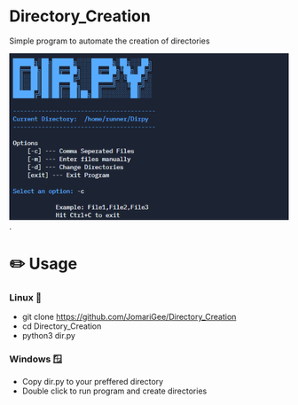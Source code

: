 # Directory_Creation
Simple program to automate the creation of directories

![Dir.py Menu](https://github.com/JomariGee/Directory_Creation/blob/main/Dir.py-Usage.png?raw=true "Picture of dir.py menu").

# ✏️ Usage 
### Linux 🐧
- git clone https://github.com/JomariGee/Directory_Creation
- cd Directory_Creation 
- python3 dir.py

### Windows 🪟
- Copy dir.py to your preffered directory
- Double click to run program and create directories 


